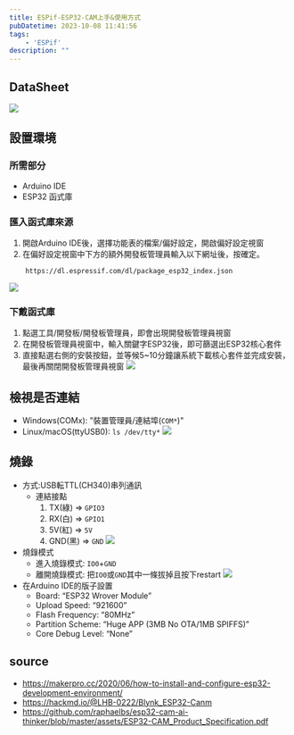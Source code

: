 ```yaml
---
title: ESPif-ESP32-CAM上手&使用方式
pubDatetime: 2023-10-08 11:41:56
tags: 
    - 'ESPif'
description: ""
---
```


## DataSheet
![](https://i.imgur.com/udwjI57.png)

<!--more-->

## 設置環境

### 所需部分
* Arduino IDE
* ESP32 函式庫

### 匯入函式庫來源
1. 開啟Arduino IDE後，選擇功能表的檔案/偏好設定，開啟偏好設定視窗
2. 在偏好設定視窗中下方的額外開發板管理員輸入以下網址後，按確定。
  ```
      https://dl.espressif.com/dl/package_esp32_index.json
  ```
![](https://i.imgur.com/kS8ghSc.png)

### 下戴函式庫
1. 點選工具/開發板/開發板管理員，即會出現開發板管理員視窗
2. 在開發板管理員視窗中，輸入關鍵字ESP32後，即可篩選出ESP32核心套件
3. 直接點選右側的安裝按鈕，並等候5~10分鐘讓系統下載核心套件並完成安裝，最後再關閉開發板管理員視窗
![](https://i.imgur.com/cbdQd9j.png)

## 檢視是否連結
- Windows(COMx): "裝置管理員/連結埠(`COM*`)"
- Linux/macOS(ttyUSB0): `ls /dev/tty*`
![](https://i.imgur.com/JeDburH.png)

## 燒錄
- 方式:USB転TTL(CH340)串列通訊
  * 連結接點
    1. TX(綠) => `GPIO3`
    2. RX(白) => `GPIO1`
    3. 5V(紅) => `5V`
    4. GND(黑) => `GND`
  ![](https://i.imgur.com/S3IWXKA.png)
- 燒錄模式
  * 進入燒錄模式: `IO0`+`GND`
  * 離開燒錄模式: 把`IO0`或`GND`其中一條拔掉且按下restart 
![](https://i.imgur.com/xXeNRUV.jpg)
- 在Arduino IDE的版子設置
  * Board: “ESP32 Wrover Module”
  * Upload Speed: “921600”
  * Flash Frequency: “80MHz”
  * Partition Scheme: “Huge APP (3MB No OTA/1MB SPIFFS)”
  * Core Debug Level: “None” 

## source
* https://makerpro.cc/2020/06/how-to-install-and-configure-esp32-development-environment/
* https://hackmd.io/@LHB-0222/Blynk_ESP32-Canm
* https://github.com/raphaelbs/esp32-cam-ai-thinker/blob/master/assets/ESP32-CAM_Product_Specification.pdf